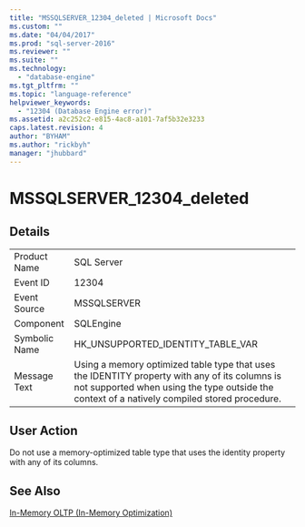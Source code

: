 ```yaml
---
title: "MSSQLSERVER_12304_deleted | Microsoft Docs"
ms.custom: ""
ms.date: "04/04/2017"
ms.prod: "sql-server-2016"
ms.reviewer: ""
ms.suite: ""
ms.technology: 
  - "database-engine"
ms.tgt_pltfrm: ""
ms.topic: "language-reference"
helpviewer_keywords: 
  - "12304 (Database Engine error)"
ms.assetid: a2c252c2-e815-4ac8-a101-7af5b32e3233
caps.latest.revision: 4
author: "BYHAM"
ms.author: "rickbyh"
manager: "jhubbard"
---
```

# MSSQLSERVER_12304_deleted
  
## Details  
  
|||  
|-|-|  
|Product Name|SQL Server|  
|Event ID|12304|  
|Event Source|MSSQLSERVER|  
|Component|SQLEngine|  
|Symbolic Name|HK_UNSUPPORTED_IDENTITY_TABLE_VAR|  
|Message Text|Using a memory optimized table type that uses the IDENTITY property with any of its columns is not supported when using the type outside the context of a natively compiled stored procedure.|  
  
## User Action  
Do not use a memory-optimized table type that uses the identity property with any of its columns.  
  
## See Also  
[In-Memory OLTP &#40;In-Memory Optimization&#41;](../Topic/In-Memory%20OLTP%20(In-Memory%20Optimization).md)  
  
